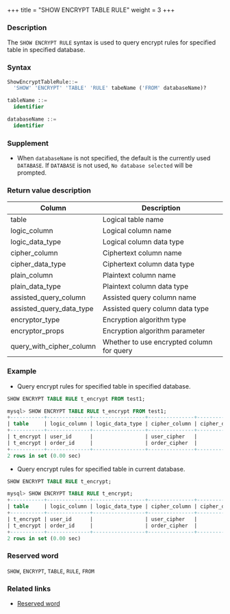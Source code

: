 +++
title = "SHOW ENCRYPT TABLE RULE"
weight = 3
+++

### Description

The `SHOW ENCRYPT RULE` syntax is used to query encrypt rules for specified table in specified database.

### Syntax

```sql
ShowEncryptTableRule::=
  'SHOW' 'ENCRYPT' 'TABLE' 'RULE' tabeName ('FROM' databaseName)?

tableName ::=
  identifier

databaseName ::=
  identifier
```

### Supplement

- When `databaseName` is not specified, the default is the currently used `DATABASE`. If `DATABASE` is not used, `No database selected` will be prompted.

### Return value description

| Column                    | Description                               |
| ------------------------- | ----------------------------------------  |
| table                     | Logical table name                        |
| logic_column              | Logical column name                       |
| logic_data_type           | Logical column data type                  |
| cipher_column             | Ciphertext column name                    |
| cipher_data_type          | Ciphertext column data type               |
| plain_column              | Plaintext column name                     |
| plain_data_type           | Plaintext column data type                |
| assisted_query_column     | Assisted query column name                |
| assisted_query_data_type  | Assisted query column data type           |
| encryptor_type            | Encryption algorithm type                 |
| encryptor_props           | Encryption algorithm parameter            |
| query_with_cipher_column  | Whether to use encrypted column for query |




### Example

- Query encrypt rules for specified table in specified database.

```sql
SHOW ENCRYPT TABLE RULE t_encrypt FROM test1;
```

```sql
mysql> SHOW ENCRYPT TABLE RULE t_encrypt FROM test1;
+-----------+--------------+-----------------+---------------+------------------+--------------+-----------------+-----------------------+--------------------------+----------------+-------------------------+--------------------------+
| table     | logic_column | logic_data_type | cipher_column | cipher_data_type | plain_column | plain_data_type | assisted_query_column | assisted_query_data_type | encryptor_type | encryptor_props         | query_with_cipher_column |
+-----------+--------------+-----------------+---------------+------------------+--------------+-----------------+-----------------------+--------------------------+----------------+-------------------------+--------------------------+
| t_encrypt | user_id      |                 | user_cipher   |                  | user_plain   |                 |                       |                          | AES            | aes-key-value=123456abc | true                     |
| t_encrypt | order_id     |                 | order_cipher  |                  |              |                 |                       |                          | MD5            |                         | true                     |
+-----------+--------------+-----------------+---------------+------------------+--------------+-----------------+-----------------------+--------------------------+----------------+-------------------------+--------------------------+
2 rows in set (0.00 sec)
```

- Query encrypt rules for specified table in current database.

```sql
SHOW ENCRYPT TABLE RULE t_encrypt;
```

```sql
mysql> SHOW ENCRYPT TABLE RULE t_encrypt;
+-----------+--------------+-----------------+---------------+------------------+--------------+-----------------+-----------------------+--------------------------+----------------+-------------------------+--------------------------+
| table     | logic_column | logic_data_type | cipher_column | cipher_data_type | plain_column | plain_data_type | assisted_query_column | assisted_query_data_type | encryptor_type | encryptor_props         | query_with_cipher_column |
+-----------+--------------+-----------------+---------------+------------------+--------------+-----------------+-----------------------+--------------------------+----------------+-------------------------+--------------------------+
| t_encrypt | user_id      |                 | user_cipher   |                  | user_plain   |                 |                       |                          | AES            | aes-key-value=123456abc | true                     |
| t_encrypt | order_id     |                 | order_cipher  |                  |              |                 |                       |                          | MD5            |                         | true                     |
+-----------+--------------+-----------------+---------------+------------------+--------------+-----------------+-----------------------+--------------------------+----------------+-------------------------+--------------------------+
2 rows in set (0.00 sec)
```

### Reserved word

`SHOW`, `ENCRYPT`, `TABLE`, `RULE`, `FROM`

### Related links

- [Reserved word](/en/reference/distsql/syntax/reserved-word/)
